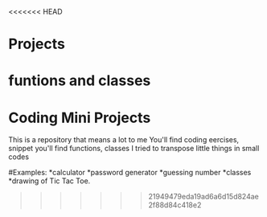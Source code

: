 <<<<<<< HEAD
# Projects
funtions and classes
=======
# Coding Mini Projects

This is a repository that means a lot to me
You'll find coding eercises, snippet 
you'll find functions, classes 
I tried to transpose little things in small codes

#Examples:
*calculator
*password generator
*guessing number
*classes
*drawing of Tic Tac Toe. 
>>>>>>> 21949479eda19ad6a6d15d824ae2f88d84c418e2


